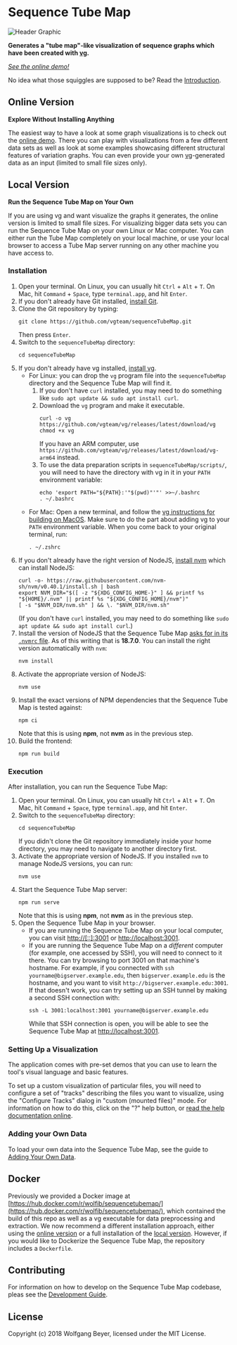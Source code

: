 # Sequence Tube Map

![Header Graphic](/images/header.png)

**Generates a "tube map"-like visualization of sequence graphs which have been created with [vg](https://github.com/vgteam/vg).**

*[See the online demo!](https://vgteam.github.io/sequenceTubeMap/)*

No idea what those squiggles are supposed to be? Read the [Introduction](doc/intro.md).

## Online Version
**Explore Without Installing Anything**

The easiest way to have a look at some graph visualizations is to check out the [online demo](https://vgteam.github.io/sequenceTubeMap/). There you can play with visualizations from a few different data sets as well as look at some examples showcasing different structural features of variation graphs. You can even provide your own [vg](https://github.com/vgteam/vg)-generated data as an input (limited to small file sizes only).

## Local Version
**Run the Sequence Tube Map on Your Own**

If you are using vg and want visualize the graphs it generates, the online version is limited to small file sizes. For visualizing bigger data sets you can run the Sequence Tube Map on your own Linux or Mac computer. You can either run the Tube Map completely on your local machine, or use your local browser to access a Tube Map server running on any other machine you have access to.

### Installation

1. Open your terminal. On Linux, you can usually hit `Ctrl` + `Alt` + `T`. On Mac, hit `Command` + `Space`, type `terminal.app`, and hit `Enter`.
2. If you don't already have Git installed, [install Git](https://git-scm.com/book/en/v2/Getting-Started-Installing-Git).
3. Clone the Git repository by typing:
    ```
    git clone https://github.com/vgteam/sequenceTubeMap.git
    ```
    Then press `Enter`.
4. Switch to the `sequenceTubeMap` directory:
    ```
    cd sequenceTubeMap
    ```
5. If you don't already have vg installed, [install vg](https://github.com/vgteam/vg?tab=readme-ov-file#installation).
    - For Linux: you can drop the `vg` program file into the `sequenceTubeMap` directory and the Sequence Tube Map will find it.
        1. If you don't have `curl` installed, you may need to do something like `sudo apt update && sudo apt install curl`.
        2. Download the `vg` program and make it executable.
            ```
            curl -o vg https://github.com/vgteam/vg/releases/latest/download/vg
            chmod +x vg
            ```
            If you have an ARM computer, use `https://github.com/vgteam/vg/releases/latest/download/vg-arm64` instead.
        3. To use the data preparation scripts in `sequenceTubeMap/scripts/`, you will need to have the directory with vg in it in your `PATH` environment variable:
            ```
            echo 'export PATH="${PATH}:'"$(pwd)"'"' >>~/.bashrc
            . ~/.bashrc
            ```
    - For Mac: Open a new terminal, and follow the [vg instructions for building on MacOS](https://github.com/vgteam/vg?tab=readme-ov-file#building-on-macos). Make sure to do the part about adding vg to your `PATH` environment variable. When you come back to your original terminal, run:
        ```
        . ~/.zshrc
        ```
6. If you don't already have the right version of NodeJS, [install nvm](https://github.com/nvm-sh/nvm?tab=readme-ov-file#install--update-script) which can install NodeJS:
    ```
    curl -o- https://raw.githubusercontent.com/nvm-sh/nvm/v0.40.1/install.sh | bash
    export NVM_DIR="$([ -z "${XDG_CONFIG_HOME-}" ] && printf %s "${HOME}/.nvm" || printf %s "${XDG_CONFIG_HOME}/nvm")"
    [ -s "$NVM_DIR/nvm.sh" ] && \. "$NVM_DIR/nvm.sh"
    ```
    (If you don't have `curl` installed, you may need to do something like `sudo apt update && sudo apt install curl`.)
7. Install the version of NodeJS that the Sequence Tube Map [asks for in its `.nvmrc` file](https://github.com/vgteam/sequenceTubeMap/blob/master/.nvmrc). As of this writing that is **18.7.0**. You can install the right version automatically with `nvm`:
    ```
    nvm install
    ```
8. Activate the appropriate version of NodeJS:
    ```
    nvm use
    ```
9. Install the exact versions of NPM dependencies that the Sequence Tube Map is tested against:
    ```
    npm ci
    ```
    Note that this is using **npm**, not **nvm** as in the previous step.
10. Build the frontend:
    ```
    npm run build
    ```

### Execution

After installation, you can run the Sequence Tube Map:

1. Open your terminal. On Linux, you can usually hit `Ctrl` + `Alt` + `T`. On Mac, hit `Command` + `Space`, type `terminal.app`, and hit `Enter`.
2. Switch to the `sequenceTubeMap` directory:
    ```
    cd sequenceTubeMap
    ```
    If you didn't clone the Git repository immediately inside your home directory, you may need to navigate to another directory first.
3. Activate the appropriate version of NodeJS. If you installed `nvm` to manage NodeJS versions, you can run:
    ```
    nvm use
    ```
4. Start the Sequence Tube Map server:
    ```
    npm run serve
    ```
    Note that this is using **npm**, not **nvm** as in the previous step.
5. Open the Sequence Tube Map in your browser.
    - If you are running the Sequence Tube Map on your local computer, you can visit [http://[::]:3001](http://[::]:3001) or [http://localhost:3001](http://localhost:3001).
    - If you are running the Sequence Tube Map on a *different* computer (for example, one accessed by SSH), you will need to connect to it there. You can try browsing to port 3001 on that machine's hostname. For example, if you connected with `ssh yourname@bigserver.example.edu`, then `bigserver.example.edu` is the hostname, and you want to visit `http://bigserver.example.edu:3001`. If that doesn't work, you can try setting up an SSH tunnel by making a second SSH connection with:
        ```
        ssh -L 3001:localhost:3001 yourname@bigserver.example.edu
        ```
        While that SSH connection is open, you will be able to see the Sequence Tube Map at [http://localhost:3001](http://localhost:3001).

### Setting Up a Visualization

The application comes with pre-set demos that you can use to learn the tool's visual language and basic features.

To set up a custom visualization of particular files, you will need to configure a set of "tracks" describing the files you want to visualize, using the "Configure Tracks" dialog in "custom (mounted files)" mode. For information on how to do this, click on the "?" help button, or [read the help documentation online](public/help/help.md).

### Adding your Own Data

To load your own data into the Sequence Tube Map, see the guide to [Adding Your Own Data](doc/data.md).

## Docker

Previously we provided a Docker image at [https://hub.docker.com/r/wolfib/sequencetubemap/](https://hub.docker.com/r/wolfib/sequencetubemap/), which contained the build of this repo as well as a vg executable for data preprocessing and extraction. We now recommend a different installation approach, either using the [online version](#online-version) or a full installation of the [local version](#local-version). However, if you would like to Dockerize the Sequence Tube Map, the repository includes a `Dockerfile`.

## Contributing

For information on how to develop on the Sequence Tube Map codebase, pleas see the [Development Guide](doc/development.md).

## License

Copyright (c) 2018 Wolfgang Beyer, licensed under the MIT License.

